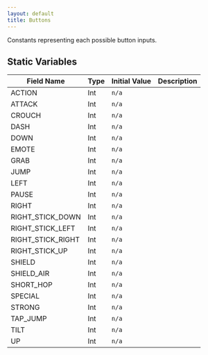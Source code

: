 ```yaml
---
layout: default
title: Buttons
---
```


Constants representing each possible button inputs.

## Static Variables

| Field Name | Type | Initial Value | Description |
| ------------ | ------ | --------------- | ------------- |
| ACTION | Int | `n/a` |  |
| ATTACK | Int | `n/a` |  |
| CROUCH | Int | `n/a` |  |
| DASH | Int | `n/a` |  |
| DOWN | Int | `n/a` |  |
| EMOTE | Int | `n/a` |  |
| GRAB | Int | `n/a` |  |
| JUMP | Int | `n/a` |  |
| LEFT | Int | `n/a` |  |
| PAUSE | Int | `n/a` |  |
| RIGHT | Int | `n/a` |  |
| RIGHT_STICK_DOWN | Int | `n/a` |  |
| RIGHT_STICK_LEFT | Int | `n/a` |  |
| RIGHT_STICK_RIGHT | Int | `n/a` |  |
| RIGHT_STICK_UP | Int | `n/a` |  |
| SHIELD | Int | `n/a` |  |
| SHIELD_AIR | Int | `n/a` |  |
| SHORT_HOP | Int | `n/a` |  |
| SPECIAL | Int | `n/a` |  |
| STRONG | Int | `n/a` |  |
| TAP_JUMP | Int | `n/a` |  |
| TILT | Int | `n/a` |  |
| UP | Int | `n/a` |  |
